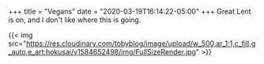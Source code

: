 +++
title = "Vegans"
date = "2020-03-19T16:14:22-05:00"
+++
Great Lent is on, and I don't like where this is going.

{{< img src="https://res.cloudinary.com/tobyblog/image/upload/w_500,ar_1:1,c_fill,g_auto,e_art:hokusai/v1584652498/img/FullSizeRender.jpg" >}}
